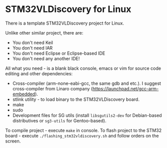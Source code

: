 # STM32VLDiscovery for Linux

There is a template STM32VLDiscovery project for Linux.

Unlike other similar project, there are:
* You don't need Keil
* You don't need IAR
* You don't need Eclipse or Eclipse-based IDE
* You don't need any another IDE!

All what you need - is a blank black console, emacs or vim for source code 
editing and other dependencies:
* Cross-compiler (arm-none-eabi-gcc, the same gdb and etc.). I suggest 
cross-compiler from Linaro company (https://launchpad.net/gcc-arm-embedded).
* stlink utility - to load binary to the STM32VLDiscovery board.
* make
* sudo
* Development files for SG utils (install ``libsgutils2-dev`` for Debian-based distributives or ``sg3-utils`` for Gentoo-based).

To compile project - execute ``make`` in console. To flash project to the
STM32 board - execute ``./flashing_stm32vldiscovery.sh`` and follow orders
on the screen.
